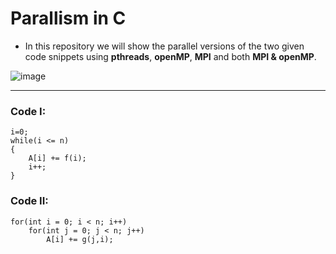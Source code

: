 # Parallism in C 
- In this repository we will show the parallel versions of the two given code snippets using **pthreads**, **openMP**, **MPI** and both **MPI & openMP**.

![image](https://user-images.githubusercontent.com/56788883/124506747-9ce12600-ddcc-11eb-819b-33d22665581d.png)


---
### Code I:
```
i=0;
while(i <= n)
{
    A[i] += f(i);  
    i++;
}
```

### Code II:
```
for(int i = 0; i < n; i++)
    for(int j = 0; j < n; j++)
        A[i] += g(j,i);
```

  
